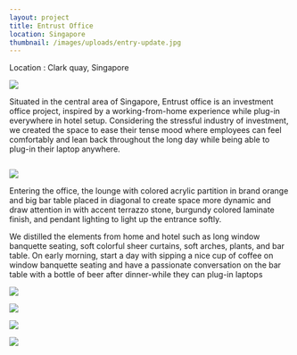 ```yaml
---
layout: project
title: Entrust Office
location: Singapore
thumbnail: /images/uploads/entry-update.jpg
---
```


Location : Clark quay, Singapore

![](/images/uploads/lounge.jpg)

Situated in the central area of Singapore, Entrust office is an investment office project, inspired by a working-from-home experience while plug-in everywhere in hotel setup. Considering the stressful industry of investment, we created the space to ease their tense mood where employees can feel comfortably and lean back throughout the long day while being able to plug-in their laptop anywhere.

![]()

![](/images/uploads/meeting-room_jane-3-copcurtain.jpg)

Entering the office, the lounge with colored acrylic partition in brand orange and big bar table placed in diagonal to create space more dynamic and draw attention in with accent terrazzo stone, burgundy colored laminate finish, and pendant lighting to light up the entrance softly.

We distilled the elements from home and hotel such as long window banquette seating, soft colorful sheer curtains, soft arches, plants, and bar table. On early morning, start a day with sipping a nice cup of coffee on window banquette seating and have a passionate conversation on the bar table with a bottle of beer after dinner-while they can plug-in laptops

![](/images/uploads/manager-room.jpg)

![](/images/uploads/bathroom_1.jpg)

![](/images/uploads/elevation-updated-loungeside.jpg)

![](/images/uploads/elevation-2-jane-3.jpg)
